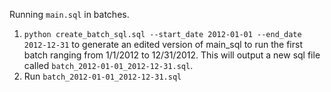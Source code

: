 Running `main.sql` in batches. 
1. `python create_batch_sql.sql --start_date 2012-01-01 --end_date 2012-12-31` to generate an edited version of main_sql to run the first batch ranging from 1/1/2012 to 12/31/2012. This will output a new sql file called `batch_2012-01-01_2012-12-31.sql`.
2. Run `batch_2012-01-01_2012-12-31.sql`

